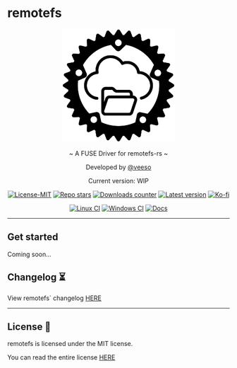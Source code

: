 # remotefs

<p align="center">
  <img src="https://raw.githubusercontent.com/remotefs-rs/remotefs-rs/main/assets/logo.png" alt="logo" width="256" height="256" />
</p>

<p align="center">~ A FUSE Driver for remotefs-rs ~</p>

<p align="center">Developed by <a href="https://veeso.github.io/" target="_blank">@veeso</a></p>
<p align="center">Current version: WIP</p>

<p align="center">
  <a href="https://opensource.org/licenses/MIT"
    ><img
      src="https://img.shields.io/badge/License-MIT-teal.svg"
      alt="License-MIT"
  /></a>
  <a href="https://github.com/remotefs-rs/remotefs-rs-fuse/stargazers"
    ><img
      src="https://img.shields.io/github/stars/remotefs-rs/remotefs-rs-fuse.svg?style=badge"
      alt="Repo stars"
  /></a>
  <a href="https://crates.io/crates/remotefs-fuse"
    ><img
      src="https://img.shields.io/crates/d/remotefs-fuse.svg"
      alt="Downloads counter"
  /></a>
  <a href="https://crates.io/crates/remotefs-fuse"
    ><img
      src="https://img.shields.io/crates/v/remotefs-fuse.svg"
      alt="Latest version"
  /></a>
  <a href="https://ko-fi.com/veeso">
    <img
      src="https://img.shields.io/badge/donate-ko--fi-red"
      alt="Ko-fi"
  /></a>
</p>
<p align="center">
  <a href="https://github.com/remotefs-rs/remotefs-rs-fuse/actions"
    ><img
      src="https://github.com/remotefs-rs/remotefs-rs-fuse/workflows/linux/badge.svg"
      alt="Linux CI"
  /></a>
  <a href="https://github.com/remotefs-rs/remotefs-rs-fuse/actions"
    ><img
      src="https://github.com/remotefs-rs/remotefs-rs-fuse/workflows/windows/badge.svg"
      alt="Windows CI"
  /></a>
  <a href="https://docs.rs/remotefs-fuse"
    ><img
      src="https://docs.rs/remotefs-fuse/badge.svg"
      alt="Docs"
  /></a>
</p>

---

## Get started

Coming soon...

## Changelog ⏳

View remotefs` changelog [HERE](CHANGELOG.md)

---

## License 📃

remotefs is licensed under the MIT license.

You can read the entire license [HERE](LICENSE)
